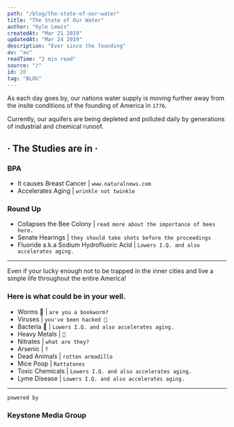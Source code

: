 ```yaml
---
path: "/blog/the-state-of-our-water"
title: "The State of Our Water"
author: "Kyle Lewis"
createdAt: "Mar 21 2019"
updatedAt: "Mar 24 2019"
description: "Ever since the founding"
av: "av"
readTime: "2 min read"
source: "/"
id: 20
tag: "BLOG"
---
```




As each day goes by, our nations water supply is moving further away from the insite conditions of the founding of America in <code>1776</code>.

Currently, our aquifers are being depleted and polluted daily by generations of industrial and chemical runoof.

<h2>&middot;  The Studies are in &middot;</h1> 

<h3 className="ap">BPA</h3>
<ul>
  <li>It causes Breast Cancer |  <code>www.naturalnews.com</code></li>
  <li>Accelerates Aging |  <code>wrinkle not twinkle</code></li>
</ul>

<h3 className="ap">Round Up</h3>
<ul>
  <li>Collapses the Bee Colony |  <code>read more about the importance of bees here.</code></li>
  <li>Senate Hearings |  <code>they should take shots before the proceedings</code></li>
  <li>Fluoride a.k.a Sodium Hydrofluoric Acid |  <code>Lowers I.Q. and also accelerates aging.</code></li>
</ul>

<hr/>
<p>
  Even if your lucky enough not to be trapped in the inner cities and live a simple life throughout the entire America!

  
</p>  
<h3>Here is what could be in your well.</h3>
<ul>
  <li>Worms 🐛 |  <code>are you a bookworm?</code></li>
  <li>Viruses |  <code>you've been hacked 🤕</code></li>
  <li>Bacteria 🦠 |  <code>Lowers I.Q. and also accelerates aging.</code></li>
  <li>Heavy Metals |  <code>🎸</code></li>
  <li>Nitrates |  <code>what are they?</code></li>
  <li>Arsenic |  <code>?</code></li>
  <li>Dead Animals |  <code>rotten armadillo</code></li>
  <li>Mice Poop |  <code>Rattatones </code></li>
  <li>Toxic Chemicals |  <code>Lowers I.Q. and also accelerates aging.</code></li>
  <li>Lyme Disease |  <code>Lowers I.Q. and also accelerates aging.</code></li>
</ul>
<hr/>
<code>powered by</code> <h3>Keystone Media Group</h3>



